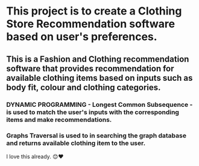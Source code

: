 # This project is to create a Clothing Store Recommendation software based on user's preferences.
## This is a Fashion and Clothing recommendation software that provides recommendation for available clothing items based on inputs such as body fit, colour and clothing categories.
### DYNAMIC PROGRAMMING - Longest Common Subsequence - is used to match the user's inputs with the corresponding items and make recommendations.
### Graphs Traversal is used to in searching the graph database and returns available clothing item to the user.
 I love this already. 😊❤️
